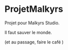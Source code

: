 # ProjetMalkyrs
Projet pour Malkyrs Studio.

Il faut sauver le monde.

 (et au passage, faire le café )
